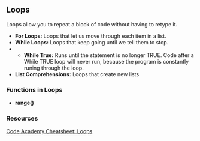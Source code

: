 ## Loops 
Loops allow you to repeat a block of code without having to retype it.  

- **For Loops:** Loops that let us move through each item in a list. 
- **While Loops:** Loops that keep going until we tell them to stop. 
- - **While True:** Runs until the statement is no longer TRUE. Code after a While TRUE loop will never run, because the program is constantly runing through the loop. 
- **List Comprehensions:** Loops that create new lists

### Functions in Loops 

- **range()** 

### Resources 
[Code Academy Cheatsheet: Loops](https://www.codecademy.com/learn/learn-python-3/modules/learn-python3-loops/cheatsheet)
